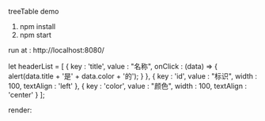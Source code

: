 treeTable demo
1. npm install
2. npm start

run at : http://localhost:8080/

let headerList = [
    {
        key : 'title',
        value : "名称",
        onClick : (data) => {
            alert(data.title + '是' + data.color + '的');
        }
    },
    {
        key : 'id',
        value : "标识",
        width : 100,
        textAlign : 'left'
    },
    {
        key : 'color',
        value : "颜色",
        width : 100,
        textAlign : 'center'
    }
];

render:
<TreeTable headerList={headerList} dataSource={dataSource} />